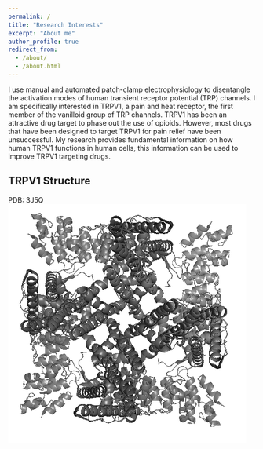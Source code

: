```yaml
---
permalink: /
title: "Research Interests"
excerpt: "About me"
author_profile: true
redirect_from: 
  - /about/
  - /about.html
---
```


I use manual and automated patch-clamp electrophysiology to disentangle the activation modes of human transient receptor potential (TRP) channels. I am specifically interested in TRPV1, a pain and heat receptor, the first member of the vanilloid group of TRP channels. TRPV1 has been an attractive drug target to phase out the use of opioids. However, most drugs that have been designed to target TRPV1 for pain relief have been unsuccessful. My research provides fundamental information on how human TRPV1 functions in human cells, this information can be used to improve TRPV1 targeting drugs.

TRPV1 Structure
------

PDB: 3J5Q
![TRPV1](/images/0000_gray_Pymol_croped.png)

